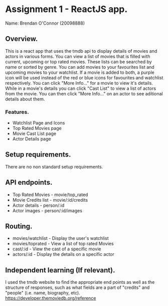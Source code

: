 # Assignment 1 - ReactJS app.

Name: Brendan O'Connor (20098888)

## Overview.

This is a react app that uses the tmdb api to display details of movies and actors in various forms. 
You can view a list of movies that is filled with current, upcoming or top rated movies. 
These lists can be searched by name or sorted by genre. 
You can add movies to your favourites list and upcoming movies to your watchlist. 
If a movie is added to both, a purple icon will be used instead of the red or blue icons for favourites and watchlist respectively. 
You can click "More Info..." for a movie to view it's details. 
While in a movie's details you can click "Cast List" to view a list of actors from the movie. 
You can then click "More Info..." on an actor to see aditional details about them. 

### Features.
 
+ Watchlist Page and Icons
+ Top Rated Movies page
+ Movie Cast List page
+ Actor Details page

## Setup requirements.

There are no non standard setup requirements.

## API endpoints.

+ Top Rated Movies - movie/top_rated
+ Movie Credits list - movie/:id/credits
+ Actor details - person/:id
+ Actor images - person/:id/images

## Routing.

+ movies/watchlist - Display the user's watchlist
+ movies/toprated - View a list of top rated Movies
+ cast/:id - View the cast of a specific movie
+ actors/:id - Display the details on a specific actor

## Independent learning (If relevant).

I used the tmdb website to find the appropriate end points as well as the structure of responses, such as what fields are a part of "credits" and "people" (i.e. name, biography, etc). 
https://developer.themoviedb.org/reference